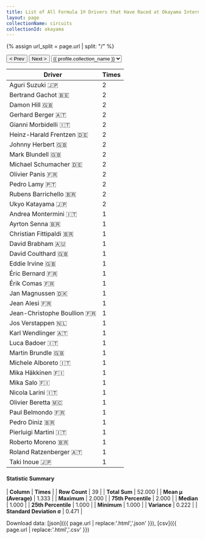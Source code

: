 ```yaml
---
title: List of All Formula 1® Drivers that Have Raced at Okayama International Circuit
layout: page
collectionName: circuits
collectionId: okayama
---
```


{% assign url_split = page.url | split: "/" %}
<div id="collection-navigation">
<button onclick="selector.options[selector.selectedIndex-1].value && (window.location = selector.options[selector.selectedIndex-1].value);">&lt; Prev</button>
<button onclick="selector.options[selector.selectedIndex+1].value && (window.location = selector.options[selector.selectedIndex+1].value);">Next &gt;</button>
<select id="selector" onchange="this.options[this.selectedIndex].value && (window.location = this.options[this.selectedIndex].value);">
  {% for collectionId in site.data[page.collectionName].refs %}
    {% if collectionId == page.collectionId %}
      {% assign selected = "selected" %}
    {% else %}
      {% assign selected = "" %}
    {% endif %}
    {% assign profile = site.data[page.collectionName][collectionId].profile %}
    <option value="/f1/{{ page.collectionName }}/{{ collectionId }}/{{ url_split[4] }}" {{ selected }}>{{ profile.collection_name }}</option>
  {% endfor %}
</select>
</div>

| Driver | Times |
|--|--|
| Aguri Suzuki 🇯🇵 | 2 |
| Bertrand Gachot 🇧🇪 | 2 |
| Damon Hill 🇬🇧 | 2 |
| Gerhard Berger 🇦🇹 | 2 |
| Gianni Morbidelli 🇮🇹 | 2 |
| Heinz-Harald Frentzen 🇩🇪 | 2 |
| Johnny Herbert 🇬🇧 | 2 |
| Mark Blundell 🇬🇧 | 2 |
| Michael Schumacher 🇩🇪 | 2 |
| Olivier Panis 🇫🇷 | 2 |
| Pedro Lamy 🇵🇹 | 2 |
| Rubens Barrichello 🇧🇷 | 2 |
| Ukyo Katayama 🇯🇵 | 2 |
| Andrea Montermini 🇮🇹 | 1 |
| Ayrton Senna 🇧🇷 | 1 |
| Christian Fittipaldi 🇧🇷 | 1 |
| David Brabham 🇦🇺 | 1 |
| David Coulthard 🇬🇧 | 1 |
| Eddie Irvine 🇬🇧 | 1 |
| Éric Bernard 🇫🇷 | 1 |
| Érik Comas 🇫🇷 | 1 |
| Jan Magnussen 🇩🇰 | 1 |
| Jean Alesi 🇫🇷 | 1 |
| Jean-Christophe Boullion 🇫🇷 | 1 |
| Jos Verstappen 🇳🇱 | 1 |
| Karl Wendlinger 🇦🇹 | 1 |
| Luca Badoer 🇮🇹 | 1 |
| Martin Brundle 🇬🇧 | 1 |
| Michele Alboreto 🇮🇹 | 1 |
| Mika Häkkinen 🇫🇮 | 1 |
| Mika Salo 🇫🇮 | 1 |
| Nicola Larini 🇮🇹 | 1 |
| Olivier Beretta 🇲🇨 | 1 |
| Paul Belmondo 🇫🇷 | 1 |
| Pedro Diniz 🇧🇷 | 1 |
| Pierluigi Martini 🇮🇹 | 1 |
| Roberto Moreno 🇧🇷 | 1 |
| Roland Ratzenberger 🇦🇹 | 1 |
| Taki Inoue 🇯🇵 | 1 |

#### Statistic Summary

| **Column** | **Times** |
| **Row Count** | 39 |
| **Total Sum** | 52.000 |
| **Mean μ (Average)** | 1.333 |
| **Maximum** | 2.000 |
| **75th Percentile** | 2.000 |
| **Median** | 1.000 |
| **25th Percentile** | 1.000 |
| **Minimum** | 1.000 |
| **Variance** | 0.222 |
| **Standard Deviation σ** | 0.471 |

Download data: [json]({{ page.url | replace:'.html','.json' }}), [csv]({{ page.url | replace:'.html','.csv' }})
